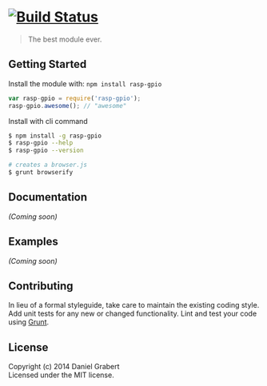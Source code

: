 #  [![Build Status](https://secure.travis-ci.org/synec/rasp-gpio.png?branch=master)](http://travis-ci.org/synec/rasp-gpio)

> The best module ever.


## Getting Started

Install the module with: `npm install rasp-gpio`

```js
var rasp-gpio = require('rasp-gpio');
rasp-gpio.awesome(); // "awesome"
```

Install with cli command

```sh
$ npm install -g rasp-gpio
$ rasp-gpio --help
$ rasp-gpio --version
```


```sh
# creates a browser.js
$ grunt browserify
```



## Documentation

_(Coming soon)_


## Examples

_(Coming soon)_


## Contributing

In lieu of a formal styleguide, take care to maintain the existing coding style. Add unit tests for any new or changed functionality. Lint and test your code using [Grunt](http://gruntjs.com).


## License

Copyright (c) 2014 Daniel Grabert  
Licensed under the MIT license.
